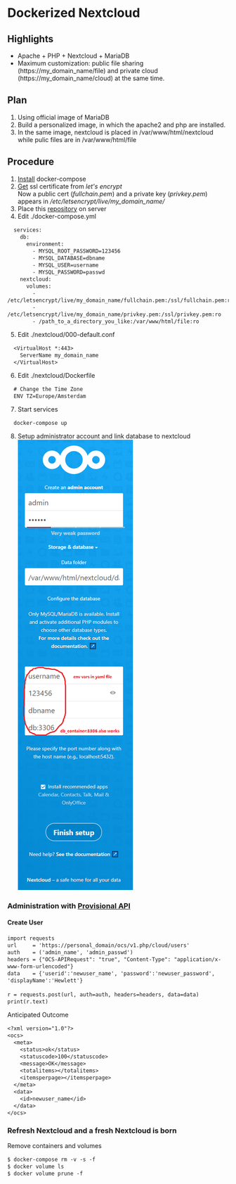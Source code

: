 # Dockerized Nextcloud
## Highlights
* Apache + PHP + Nextcloud + MariaDB
* Maximum customization: public file sharing (https://my_domain_name/file) and private cloud (https://my_domain_name/cloud) at the same time.
## Plan
1. Using official image of MariaDB
2. Build a personalized image, in which the apache2 and php are installed. 
3. In the same image, nextcloud is placed in /var/www/html/nextcloud while pulic files are in /var/www/html/file
## Procedure
1. [Install](https://github.com/xg590/tutorials/blob/master/docker/setup.md) docker-compose
2. [Get](https://github.com/xg590/tutorials/blob/master/LetsEncrypt.md) ssl certificate from <i>let's encrypt</i><br>
Now a public cert (<i>fullchain.pem</i>) and a private key (<i>privkey.pem</i>) appears in <i>/etc/letsencrypt/live/my_domain_name/</i>
3. Place this [repository](https://github.com/xg590/nextcloud/archive/master.zip) on server
4. Edit ./docker-compose.yml 
```
  services:
    db:
      environment:
        - MYSQL_ROOT_PASSWORD=123456
        - MYSQL_DATABASE=dbname
        - MYSQL_USER=username
        - MYSQL_PASSWORD=passwd 
    nextcloud:
      volumes:
        - /etc/letsencrypt/live/my_domain_name/fullchain.pem:/ssl/fullchain.pem:ro
        - /etc/letsencrypt/live/my_domain_name/privkey.pem:/ssl/privkey.pem:ro  
        - /path_to_a_directory_you_like:/var/www/html/file:ro 
```
5. Edit ./nextcloud/000-default.conf
```
  <VirtualHost *:443>
  	ServerName my_domain_name
  </VirtualHost>
```
6. Edit ./nextcloud/Dockerfile
```
  # Change the Time Zone 
  ENV TZ=Europe/Amsterdam 
``` 
7. Start services
```
  docker-compose up
```
8. Setup administrator account and link database to nextcloud<br>
![alt text](https://raw.githubusercontent.com/xg590/nextcloud/master/nextcloud_admin.png "real rover")

### Administration with [Provisional API](https://docs.nextcloud.com/server/stable/admin_manual/configuration_user/user_provisioning_api.html)
#### Create User
```
import requests
url     = 'https://personal_domain/ocs/v1.php/cloud/users'
auth    = ('admin_name', 'admin_passwd')
headers = {"OCS-APIRequest": "true", "Content-Type": "application/x-www-form-urlencoded"}
data    = {'userid':'newuser_name', 'password':'newuser_password', 'displayName':'Hewlett'}

r = requests.post(url, auth=auth, headers=headers, data=data)
print(r.text)
```
Anticipated Outcome
```
<?xml version="1.0"?>
<ocs>
  <meta>
    <status>ok</status>
    <statuscode>100</statuscode>
    <message>OK</message>
    <totalitems></totalitems>
    <itemsperpage></itemsperpage>
  </meta>
  <data>
    <id>newuser_name</id>
  </data>
</ocs>
```
### Refresh Nextcloud and a fresh Nextcloud is born
Remove containers and volumes
```
$ docker-compose rm -v -s -f
$ docker volume ls
$ docker volume prune -f
```
